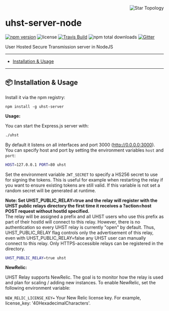 <img src="https://upload.wikimedia.org/wikipedia/commons/d/d0/StarNetwork.svg" alt="Star Topology" align="right">

# uhst-server-node
[![npm version](https://img.shields.io/npm/v/uhst-server.svg?style=flat-square)](https://www.npmjs.com/package/uhst-server) ![license](https://img.shields.io/github/license/mitmadness/UnityInvoker.svg?style=flat-square) [![Travis Build](https://img.shields.io/travis/uhst/uhst-server-node.svg?branch=master&style=flat-square)](https://travis-ci.org/uhst/uhst-server-node) ![npm total downloads](https://img.shields.io/npm/dt/uhst-server.svg?style=flat-square)
[![Gitter](https://badges.gitter.im/uhst/community.svg)](https://gitter.im/uhst/community?utm_source=badge&utm_medium=badge&utm_campaign=pr-badge)

User Hosted Secure Transmission server in NodeJS

----------------

 - [Installation & Usage](#package-installation--usage)

----------------

## :package: Installation & Usage

Install it via the npm registry:

```
npm install -g uhst-server
```

**Usage:**

You can start the Express.js server with:

```bash
./uhst
```

By default it listens on all interfaces and port 3000 (http://0.0.0.0:3000). You can specify host and port by setting the environment variables `host` and `port`:

```bash
HOST=127.0.0.1 PORT=80 uhst
```

Set the environment variable `JWT_SECRET` to specify a HS256 secret to use for signing the tokens. This is useful for example when restarting the relay if you want to ensure existing tokens are still valid. If this variable is not set a random secret will be generated at runtime.

__Note: Set UHST_PUBLIC_RELAY=true and the relay will register with the UHST public relays directory the first time it receives a ?action=host POST request without hostId specified.__  
The relay will be assigned a prefix and all UHST users who use this prefix as part of their hostId will connect to this relay. However, there is no authentication so every UHST relay is currently "open" by default. Thus, UHST_PUBLIC_RELAY flag controls only the advertisement of this relay, even with UHST_PUBLIC_RELAY=false any UHST user can manually connect to this relay. Only HTTPS-accessible relays can be registered in the directory.

```bash
UHST_PUBLIC_RELAY=true uhst
```

**NewRelic:**

UHST Relay supports NewRelic. The goal is to monitor how the relay is used and plan for scaling / adding new instances. To enable NewRelic, set the following environment variable:  

`NEW_RELIC_LICENSE_KEY=` Your New Relic license key. For example, license_key: '40HexadecimalCharacters'.